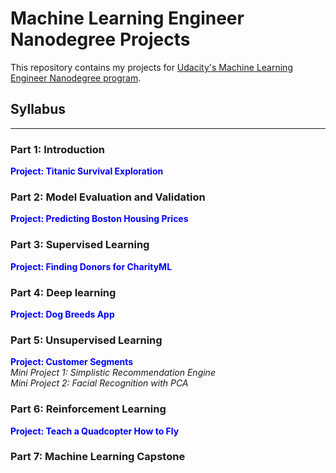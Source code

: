 # Machine Learning Engineer Nanodegree Projects

This repository contains my projects for [Udacity's Machine Learning Engineer Nanodegree program](https://eg.udacity.com/course/machine-learning-engineer-nanodegree--nd009).

## Syllabus
---


### Part 1: Introduction

<span style="color:blue">**Project: Titanic Survival Exploration**</span><br/>

### Part 2: Model Evaluation and Validation

<span style="color:blue">**Project: Predicting Boston Housing Prices** </span><br/>

### Part 3: Supervised Learning

<span style="color:blue">**Project: Finding Donors for CharityML** </span><br/>

### Part 4: Deep learning

<span style="color:blue">**Project: Dog Breeds App** </span><br/>

### Part 5: Unsupervised Learning

<span style="color:blue">**Project: Customer Segments**  </span> <br/>
*Mini Project 1: Simplistic Recommendation Engine*<br/>
*Mini Project 2:  Facial Recognition with PCA*

### Part 6: Reinforcement Learning

<span style="color:blue">**Project: Teach a Quadcopter How to Fly** </span> <br/>

### Part 7: Machine Learning Capstone

